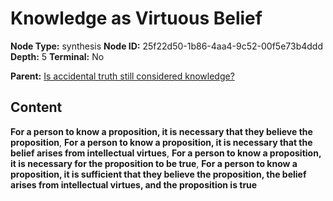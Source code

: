 # Knowledge as Virtuous Belief

**Node Type:** synthesis
**Node ID:** 25f22d50-1b86-4aa4-9c52-00f5e73b4ddd
**Depth:** 5
**Terminal:** No

**Parent:** [Is accidental truth still considered knowledge?](is-accidental-truth-still-considered-knowledge-antithesis-9cd95bf4-3cd2-465c-bcb1-4fb3eaa6dd23.md)

## Content

**For a person to know a proposition, it is necessary that they believe the proposition**, **For a person to know a proposition, it is necessary that the belief arises from intellectual virtues**, **For a person to know a proposition, it is necessary for the proposition to be true**, **For a person to know a proposition, it is sufficient that they believe the proposition, the belief arises from intellectual virtues, and the proposition is true**
